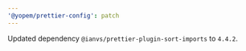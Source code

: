 ```yaml
---
'@yopem/prettier-config': patch
---
```


Updated dependency `@ianvs/prettier-plugin-sort-imports` to `4.4.2`.
